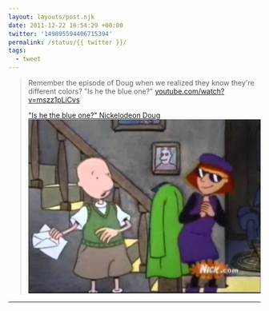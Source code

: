 ```yaml
---
layout: layouts/post.njk
date: 2011-12-22 16:54:29 +00:00
twitter: '149895594406715394'
permalink: /status/{{ twitter }}/
tags: 
  - tweet
---
```


> Remember the episode of Doug when we realized they know they're different colors? "Is he the blue one?" [youtube.com/watch?v=mszz1pLiCvs](https://www.youtube.com/watch?v=mszz1pLiCvs)
> 
> [<span>"Is he the blue one?" Nickelodeon Doug</span> ![Doug and his sister Judy](/img/_youtube/149895594406715394.jpg)](https://www.youtube.com/watch?v=mszz1pLiCvs)

---
